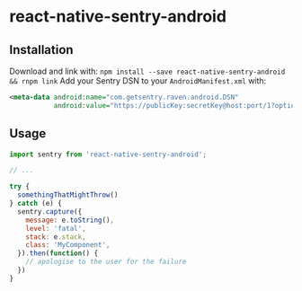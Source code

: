 
# react-native-sentry-android

## Installation

Download and link with: `npm install --save react-native-sentry-android && rnpm link`
Add your Sentry DSN to your `AndroidManifest.xml` with: 
```xml
<meta-data android:name="com.getsentry.raven.android.DSN"
           android:value="https://publicKey:secretKey@host:port/1?options" />
```
## Usage

```javascript
import sentry from 'react-native-sentry-android';

// ...

try {
  somethingThatMightThrow()
} catch (e) {
  sentry.capture({
    message: e.toString(),
    level: 'fatal',
    stack: e.stack,
    class: 'MyComponent',
  }).then(function() {
    // apologise to the user for the failure
  })
}
```